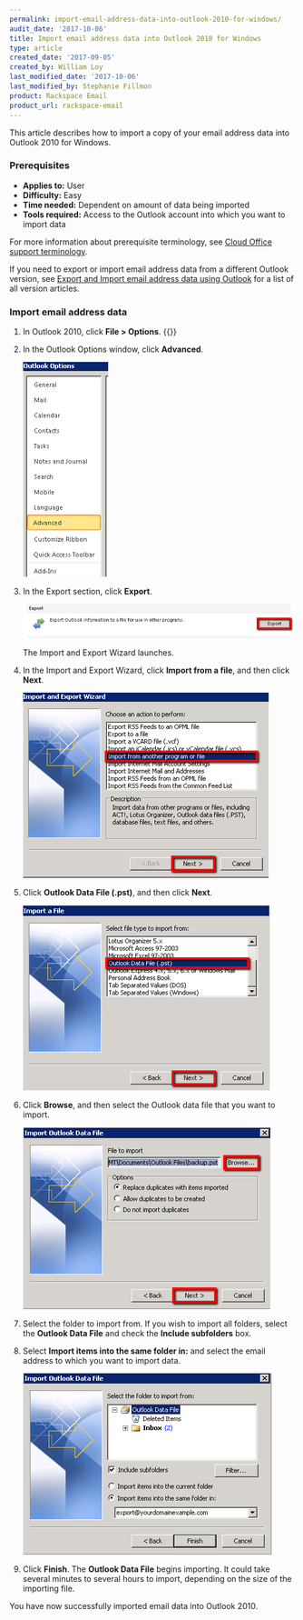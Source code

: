 ```yaml
---
permalink: import-email-address-data-into-outlook-2010-for-windows/
audit_date: '2017-10-06'
title: Import email address data into Outlook 2010 for Windows
type: article
created_date: '2017-09-05'
created_by: William Loy
last_modified_date: '2017-10-06'
last_modified_by: Stephanie Fillmon
product: Rackspace Email
product_url: rackspace-email
---
```


This article describes how to import a copy of your email address data into Outlook 2010 for Windows.

### Prerequisites

- **Applies to:** User
- **Difficulty:** Easy
- **Time needed:** Dependent on amount of data being imported
- **Tools required:**  Access to the Outlook account into which you want to import data

For more information about prerequisite terminology, see [Cloud Office support terminology](/support/how-to/cloud-office-support-terminology/).


If you need to export or import email address data from a different Outlook version, see [Export and Import email address data using Outlook](/support/how-to/export-and-import-email-address-data-using-outlook) for a list of all version articles.


### Import email address data

1. In Outlook 2010, click **File > Options**.
    {{<image src="file_options2010.png" alt="" title="">}}

2. In the Outlook Options window, click **Advanced**.

    ![](advanced2010.png)

3. In the Export section, click **Export**.

    ![](export2010.png)
    
    The Import and Export Wizard launches.

4. In the Import and Export Wizard, click **Import from a file**, and then click **Next**.

    ![](import_from_a_file2010.png)

5. Click **Outlook Data File (.pst)**, and then click **Next**.

    ![](outlook_data_file2010.png)

6. Click **Browse**, and then select the Outlook data file that you want to import.

    ![](browse2010.png)

7. Select the folder to import from. If you wish to import all folders, select the **Outlook Data File** and check the **Include subfolders** box. 

8. Select **Import items into the same folder in:** and select the email address to which you want to import data.

    ![](folder_to_import_from2010.png)

9. Click **Finish**. The **Outlook Data File** begins importing. It could take several minutes to several hours to import, depending on the size of the importing file.

You have now successfully imported email data into Outlook 2010.

